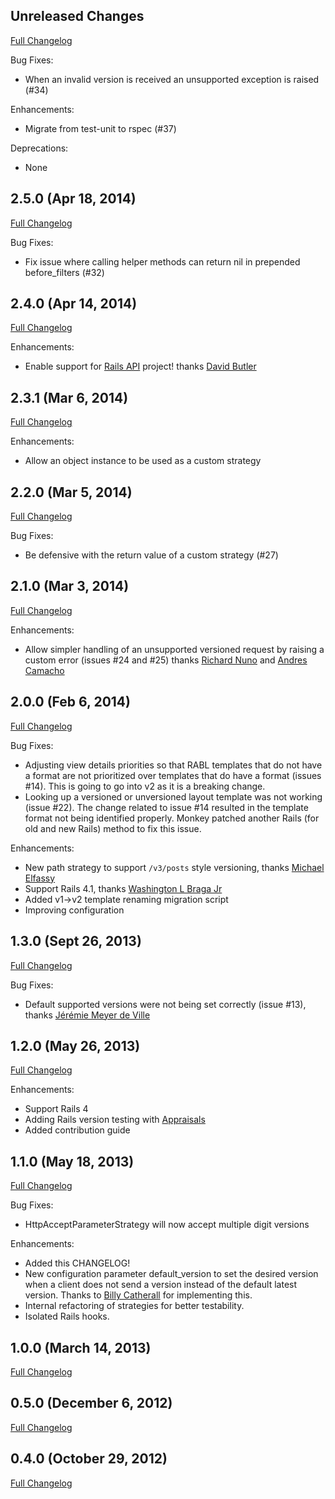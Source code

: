 ## Unreleased Changes

[Full Changelog](https://github.com/bwillis/versioncake/compare/v2.5...master)

Bug Fixes:

* When an invalid version is received an unsupported exception is raised (#34)

Enhancements:

* Migrate from test-unit to rspec (#37)

Deprecations:

* None

## 2.5.0 (Apr 18, 2014)

[Full Changelog](https://github.com/bwillis/versioncake/compare/v2.4...v2.5)

Bug Fixes:

* Fix issue where calling helper methods can return nil in prepended before_filters (#32)

## 2.4.0 (Apr 14, 2014)

[Full Changelog](https://github.com/bwillis/versioncake/compare/v2.3...v2.4)

Enhancements:

* Enable support for [Rails API](https://github.com/rails-api/rails-api) project! thanks [David Butler](https://github.com/dwbutler)

## 2.3.1 (Mar 6, 2014)

[Full Changelog](https://github.com/bwillis/versioncake/compare/v2.2...v2.3)

Enhancements:

* Allow an object instance to be used as a custom strategy

## 2.2.0 (Mar 5, 2014)

[Full Changelog](https://github.com/bwillis/versioncake/compare/v2.1...v2.2)

Bug Fixes:

* Be defensive with the return value of a custom strategy (#27)

## 2.1.0 (Mar 3, 2014)

[Full Changelog](https://github.com/bwillis/versioncake/compare/v2.0...v2.1)

Enhancements:

* Allow simpler handling of an unsupported versioned request by raising a custom error (issues #24 and #25) thanks [Richard Nuno](https://github.com/richardnuno) and [Andres Camacho](https://github.com/andresfcamacho)

## 2.0.0 (Feb 6, 2014)

[Full Changelog](https://github.com/bwillis/versioncake/compare/v1.3...v2.0)

Bug Fixes:

* Adjusting view details priorities so that RABL templates that do not have a format are not prioritized over templates that do have a format (issues #14). This is going to go into v2 as it is a breaking change.
* Looking up a versioned or unversioned layout template was not working (issue #22). The change related to issue #14 resulted in the template format not being identified properly. Monkey patched another Rails (for old and new Rails) method to fix this issue.

Enhancements:

* New path strategy to support `/v3/posts` style versioning, thanks [Michael Elfassy](https://github.com/elfassy)
* Support Rails 4.1, thanks [Washington L Braga Jr](https://github.com/huoxito)
* Added v1->v2 template renaming migration script
* Improving configuration

## 1.3.0 (Sept 26, 2013)

[Full Changelog](https://github.com/bwillis/versioncake/compare/v1.2...v1.3)

Bug Fixes:

* Default supported versions were not being set correctly (issue #13), thanks [Jérémie Meyer de Ville](https://github.com/jeremiemv)

## 1.2.0 (May 26, 2013)

[Full Changelog](https://github.com/bwillis/versioncake/compare/v1.1...v1.2)

Enhancements:

* Support Rails 4
* Adding Rails version testing with [Appraisals](https://github.com/thoughtbot/appraisal)
* Added contribution guide

## 1.1.0 (May 18, 2013)

[Full Changelog](https://github.com/bwillis/versioncake/compare/v1.0...v1.1)

Bug Fixes:

* HttpAcceptParameterStrategy will now accept multiple digit versions

Enhancements:

* Added this CHANGELOG!
* New configuration parameter default_version to set the desired version when a client does not send a version instead of the default latest version. Thanks to [Billy Catherall](https://github.com/bcatherall) for implementing this.
* Internal refactoring of strategies for better testability.
* Isolated Rails hooks.

## 1.0.0 (March 14, 2013)

[Full Changelog](https://github.com/bwillis/versioncake/compare/v0.5...v1.0)

## 0.5.0 (December 6, 2012)

[Full Changelog](https://github.com/bwillis/versioncake/compare/v0.4...v0.5)

## 0.4.0 (October 29, 2012)

[Full Changelog](https://github.com/bwillis/versioncake/compare/0fe364999ec9e5fe27faf39f82d8f7f2d26f38be...v0.4)
